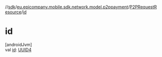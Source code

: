 //[sdk](../../../index.md)/[eu.epicompany.mobile.sdk.network.model.p2ppayment](../index.md)/[P2PRequestResource](index.md)/[id](id.md)

# id

[androidJvm]\
val [id](id.md): [UUID4](../../eu.epicompany.mobile.android.datatypes/index.md#229649042%2FClasslikes%2F462465411)
